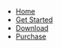   * [Home](/)
  * [Get Started](#tagbitesnet)
  * [Download](/#tagbitesnet)
  * [Purchase](/purchase)
